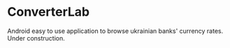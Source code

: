 # ConverterLab
Android easy to use application to browse ukrainian banks' currency rates. Under construction.
